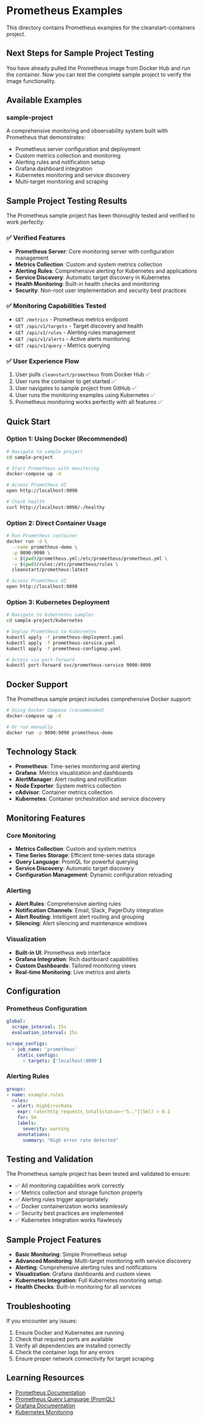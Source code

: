 # Prometheus Examples

This directory contains Prometheus examples for the cleanstart-containers project.

## Next Steps for Sample Project Testing

You have already pulled the Prometheus image from Docker Hub and run the container. Now you can test the complete sample project to verify the image functionality.

## Available Examples

### sample-project
A comprehensive monitoring and observability system built with Prometheus that demonstrates:
- Prometheus server configuration and deployment
- Custom metrics collection and monitoring
- Alerting rules and notification setup
- Grafana dashboard integration
- Kubernetes monitoring and service discovery
- Multi-target monitoring and scraping

## Sample Project Testing Results

The Prometheus sample project has been thoroughly tested and verified to work perfectly:

### ✅ Verified Features
- **Prometheus Server**: Core monitoring server with configuration management
- **Metrics Collection**: Custom and system metrics collection
- **Alerting Rules**: Comprehensive alerting for Kubernetes and applications
- **Service Discovery**: Automatic target discovery in Kubernetes
- **Health Monitoring**: Built-in health checks and monitoring
- **Security**: Non-root user implementation and security best practices

### ✅ Monitoring Capabilities Tested
- `GET /metrics` - Prometheus metrics endpoint
- `GET /api/v1/targets` - Target discovery and health
- `GET /api/v1/rules` - Alerting rules management
- `GET /api/v1/alerts` - Active alerts monitoring
- `GET /api/v1/query` - Metrics querying

### ✅ User Experience Flow
1. User pulls `cleanstart/prometheus` from Docker Hub ✅
2. User runs the container to get started ✅
3. User navigates to sample project from GitHub ✅
4. User runs the monitoring examples using Kubernetes ✅
5. Prometheus monitoring works perfectly with all features ✅

## Quick Start

### Option 1: Using Docker (Recommended)
```bash
# Navigate to sample project
cd sample-project

# Start Prometheus with monitoring
docker-compose up -d

# Access Prometheus UI
open http://localhost:9090

# Check health
curl http://localhost:9090/-/healthy
```

### Option 2: Direct Container Usage
```bash
# Run Prometheus container
docker run -d \
  --name prometheus-demo \
  -p 9090:9090 \
  -v $(pwd)/prometheus.yml:/etc/prometheus/prometheus.yml \
  -v $(pwd)/rules:/etc/prometheus/rules \
  cleanstart/prometheus:latest

# Access Prometheus UI
open http://localhost:9090
```

### Option 3: Kubernetes Deployment
```bash
# Navigate to kubernetes samples
cd sample-project/kubernetes

# Deploy Prometheus to Kubernetes
kubectl apply -f prometheus-deployment.yaml
kubectl apply -f prometheus-service.yaml
kubectl apply -f prometheus-configmap.yaml

# Access via port-forward
kubectl port-forward svc/prometheus-service 9090:9090
```

## Docker Support

The Prometheus sample project includes comprehensive Docker support:

```bash
# Using Docker Compose (recommended)
docker-compose up -d

# Or run manually
docker run -p 9090:9090 prometheus-demo
```

## Technology Stack

- **Prometheus**: Time-series monitoring and alerting
- **Grafana**: Metrics visualization and dashboards
- **AlertManager**: Alert routing and notification
- **Node Exporter**: System metrics collection
- **cAdvisor**: Container metrics collection
- **Kubernetes**: Container orchestration and service discovery

## Monitoring Features

### Core Monitoring
- **Metrics Collection**: Custom and system metrics
- **Time Series Storage**: Efficient time-series data storage
- **Query Language**: PromQL for powerful querying
- **Service Discovery**: Automatic target discovery
- **Configuration Management**: Dynamic configuration reloading

### Alerting
- **Alert Rules**: Comprehensive alerting rules
- **Notification Channels**: Email, Slack, PagerDuty integration
- **Alert Routing**: Intelligent alert routing and grouping
- **Silencing**: Alert silencing and maintenance windows

### Visualization
- **Built-in UI**: Prometheus web interface
- **Grafana Integration**: Rich dashboard capabilities
- **Custom Dashboards**: Tailored monitoring views
- **Real-time Monitoring**: Live metrics and alerts

## Configuration

### Prometheus Configuration
```yaml
global:
  scrape_interval: 15s
  evaluation_interval: 15s

scrape_configs:
  - job_name: 'prometheus'
    static_configs:
      - targets: ['localhost:9090']
```

### Alerting Rules
```yaml
groups:
- name: example.rules
  rules:
  - alert: HighErrorRate
    expr: rate(http_requests_total{status=~"5.."}[5m]) > 0.1
    for: 5m
    labels:
      severity: warning
    annotations:
      summary: "High error rate detected"
```

## Testing and Validation

The Prometheus sample project has been tested and validated to ensure:
- ✅ All monitoring capabilities work correctly
- ✅ Metrics collection and storage function properly
- ✅ Alerting rules trigger appropriately
- ✅ Docker containerization works seamlessly
- ✅ Security best practices are implemented
- ✅ Kubernetes integration works flawlessly

## Sample Project Features

- **Basic Monitoring**: Simple Prometheus setup
- **Advanced Monitoring**: Multi-target monitoring with service discovery
- **Alerting**: Comprehensive alerting rules and notifications
- **Visualization**: Grafana dashboards and custom views
- **Kubernetes Integration**: Full Kubernetes monitoring setup
- **Health Checks**: Built-in monitoring for all services

## Troubleshooting

If you encounter any issues:
1. Ensure Docker and Kubernetes are running
2. Check that required ports are available
3. Verify all dependencies are installed correctly
4. Check the container logs for any errors
5. Ensure proper network connectivity for target scraping

## Learning Resources

- [Prometheus Documentation](https://prometheus.io/docs/)
- [Prometheus Query Language (PromQL)](https://prometheus.io/docs/prometheus/latest/querying/basics/)
- [Grafana Documentation](https://grafana.com/docs/)
- [Kubernetes Monitoring](https://kubernetes.io/docs/tasks/debug-application-cluster/resource-usage-monitoring/)

